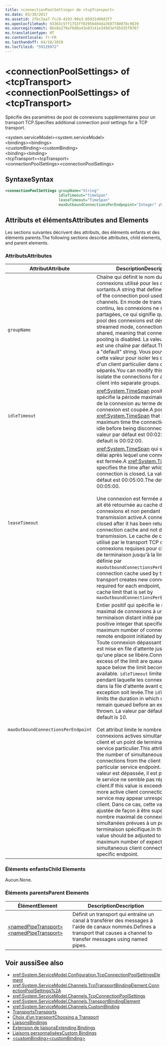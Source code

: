 ```yaml
---
title: <connectionPoolSettings> de <tcpTransport>
ms.date: 03/30/2017
ms.assetid: 2fbc3aa7-fcc9-4193-99a3-85d31d60d3f7
ms.openlocfilehash: 93363c5ff1753ff02956404da7697780078c9839
ms.sourcegitcommit: 0be8a279af6d8a43e03141e349d3efd5d35f8767
ms.translationtype: HT
ms.contentlocale: fr-FR
ms.lasthandoff: 04/18/2019
ms.locfileid: "59129972"
---
```

# <a name="connectionpoolsettings-of-tcptransport"></a><span data-ttu-id="1ce88-102">\<connectionPoolSettings> of \<tcpTransport></span><span class="sxs-lookup"><span data-stu-id="1ce88-102">\<connectionPoolSettings> of \<tcpTransport></span></span>
<span data-ttu-id="1ce88-103">Spécifie des paramètres de pool de connexions supplémentaires pour un transport TCP.</span><span class="sxs-lookup"><span data-stu-id="1ce88-103">Specifies additional connection pool settings for a TCP transport.</span></span>  
  
 <span data-ttu-id="1ce88-104">\<system.serviceModel></span><span class="sxs-lookup"><span data-stu-id="1ce88-104">\<system.serviceModel></span></span>  
<span data-ttu-id="1ce88-105">\<bindings></span><span class="sxs-lookup"><span data-stu-id="1ce88-105">\<bindings></span></span>  
<span data-ttu-id="1ce88-106">\<customBinding></span><span class="sxs-lookup"><span data-stu-id="1ce88-106">\<customBinding></span></span>  
<span data-ttu-id="1ce88-107">\<binding></span><span class="sxs-lookup"><span data-stu-id="1ce88-107">\<binding></span></span>  
<span data-ttu-id="1ce88-108">\<tcpTransport></span><span class="sxs-lookup"><span data-stu-id="1ce88-108">\<tcpTransport></span></span>  
<span data-ttu-id="1ce88-109">\<connectionPoolSettings></span><span class="sxs-lookup"><span data-stu-id="1ce88-109">\<connectionPoolSettings></span></span>  
  
## <a name="syntax"></a><span data-ttu-id="1ce88-110">Syntaxe</span><span class="sxs-lookup"><span data-stu-id="1ce88-110">Syntax</span></span>  
  
```xml  
<connectionPoolSettings groupName="String"
                        idleTimeout="TimeSpan"
                        leaseTimeout="TimeSpan"
                        maxOutboundConnectionsPerEndpopint="Integer" />
```  
  
## <a name="attributes-and-elements"></a><span data-ttu-id="1ce88-111">Attributs et éléments</span><span class="sxs-lookup"><span data-stu-id="1ce88-111">Attributes and Elements</span></span>  
 <span data-ttu-id="1ce88-112">Les sections suivantes décrivent des attributs, des éléments enfants et des éléments parents.</span><span class="sxs-lookup"><span data-stu-id="1ce88-112">The following sections describe attributes, child elements, and parent elements.</span></span>  
  
### <a name="attributes"></a><span data-ttu-id="1ce88-113">Attributs</span><span class="sxs-lookup"><span data-stu-id="1ce88-113">Attributes</span></span>  
  
|<span data-ttu-id="1ce88-114">Attribut</span><span class="sxs-lookup"><span data-stu-id="1ce88-114">Attribute</span></span>|<span data-ttu-id="1ce88-115">Description</span><span class="sxs-lookup"><span data-stu-id="1ce88-115">Description</span></span>|  
|---------------|-----------------|  
|`groupName`|<span data-ttu-id="1ce88-116">Chaîne qui définit le nom du pool de connexions utilisé pour les canaux sortants.</span><span class="sxs-lookup"><span data-stu-id="1ce88-116">A string that defines the name of the connection pool used for outgoing channels.</span></span> <span data-ttu-id="1ce88-117">En mode de transmission continu, les connexions ne sont pas partagées, ce qui signifie que la mise en pool des connexions est désactivée.</span><span class="sxs-lookup"><span data-stu-id="1ce88-117">In streamed mode, connections are not shared, meaning that connection pooling is disabled.</span></span> <span data-ttu-id="1ce88-118">La valeur par défaut est une chaîne par défaut.</span><span class="sxs-lookup"><span data-stu-id="1ce88-118">The default is a "default" string.</span></span> <span data-ttu-id="1ce88-119">Vous pouvez modifier cette valeur pour isoler les connexions d'un client particulier dans des groupes séparés.</span><span class="sxs-lookup"><span data-stu-id="1ce88-119">You can modify this value to isolate the connections for a particular client into separate groups.</span></span>|  
|`idleTimeout`|<span data-ttu-id="1ce88-120"><xref:System.TimeSpan> positif qui spécifie la période maximale d'inactivité de la connexion au terme de laquelle la connexion est coupée.</span><span class="sxs-lookup"><span data-stu-id="1ce88-120">A positive <xref:System.TimeSpan> that specifies the maximum time the connection can be idle before being disconnected.</span></span> <span data-ttu-id="1ce88-121">La valeur par défaut est 00:02:00.</span><span class="sxs-lookup"><span data-stu-id="1ce88-121">The default is 00:02:00.</span></span>|  
|`leaseTimeout`|<span data-ttu-id="1ce88-122"><xref:System.TimeSpan> qui spécifie le délai après lequel une connexion active est fermée.</span><span class="sxs-lookup"><span data-stu-id="1ce88-122">A <xref:System.TimeSpan> that specifies the time after which an active connection is closed.</span></span> <span data-ttu-id="1ce88-123">La valeur par défaut est 00:05:00.</span><span class="sxs-lookup"><span data-stu-id="1ce88-123">The default is 00:05:00.</span></span><br /><br /> <span data-ttu-id="1ce88-124">Une connexion est fermée après qu'elle ait été retournée au cache de connexions et non pendant la transmission active.</span><span class="sxs-lookup"><span data-stu-id="1ce88-124">A connection is closed after it has been returned to the connection cache and not during active transmission.</span></span> <span data-ttu-id="1ce88-125">Le cache de connexions utilisé par le transport TCP crée les connexions requises pour chaque point de terminaison jusqu'à la limite de cache définie par `maxOutboundConnectionsPerEndpoint.`</span><span class="sxs-lookup"><span data-stu-id="1ce88-125">The connection cache used by the TCP transport creates new connections as required for each endpoint, up to the cache limit that is set by `maxOutboundConnectionsPerEndpoint.`</span></span>|  
|`maxOutboundConnectionsPerEndpoint`|<span data-ttu-id="1ce88-126">Entier positif qui spécifie le nombre maximal de connexions à un point de terminaison distant initié par le service.</span><span class="sxs-lookup"><span data-stu-id="1ce88-126">A positive integer that specifies the maximum number of connections to a remote endpoint initiated by the service.</span></span> <span data-ttu-id="1ce88-127">Toute connexion dépassant cette limite est mise en file d'attente jusqu'à ce qu'une place se libère.</span><span class="sxs-lookup"><span data-stu-id="1ce88-127">Connections in excess of the limit are queued until a space below the limit becomes available.</span></span> <span data-ttu-id="1ce88-128">`idleTimeout` limite la durée pendant laquelle les connexions restent dans la file d'attente avant qu'une exception soit levée.</span><span class="sxs-lookup"><span data-stu-id="1ce88-128">The `idleTimeout` limits the duration in which connections remain queued before an exception is thrown.</span></span> <span data-ttu-id="1ce88-129">La valeur par défaut est 10.</span><span class="sxs-lookup"><span data-stu-id="1ce88-129">The default is 10.</span></span><br /><br /> <span data-ttu-id="1ce88-130">Cet attribut limite le nombre de connexions actives simultanées entre le client et un point de terminaison de service particulier.</span><span class="sxs-lookup"><span data-stu-id="1ce88-130">This attribute limits the number of simultaneous active connections from the client to a particular service endpoint.</span></span> <span data-ttu-id="1ce88-131">Si cette valeur est dépassée, il est possible que le service ne semble pas répondre au client.</span><span class="sxs-lookup"><span data-stu-id="1ce88-131">If this value is exceeded by having more active client connections, the service may appear unresponsive to the client.</span></span> <span data-ttu-id="1ce88-132">Dans ce cas, cette valeur doit être ajustée de façon à être supérieure au nombre maximal de connexions simultanées prévues à un point de terminaison spécifique.</span><span class="sxs-lookup"><span data-stu-id="1ce88-132">In this case, this value should be adjusted to exceed the maximum number of expected simultaneous client connections to a specific endpoint.</span></span>|  
  
### <a name="child-elements"></a><span data-ttu-id="1ce88-133">Éléments enfants</span><span class="sxs-lookup"><span data-stu-id="1ce88-133">Child Elements</span></span>  
 <span data-ttu-id="1ce88-134">Aucun.</span><span class="sxs-lookup"><span data-stu-id="1ce88-134">None.</span></span>  
  
### <a name="parent-elements"></a><span data-ttu-id="1ce88-135">Éléments parents</span><span class="sxs-lookup"><span data-stu-id="1ce88-135">Parent Elements</span></span>  
  
|<span data-ttu-id="1ce88-136">Élément</span><span class="sxs-lookup"><span data-stu-id="1ce88-136">Element</span></span>|<span data-ttu-id="1ce88-137">Description</span><span class="sxs-lookup"><span data-stu-id="1ce88-137">Description</span></span>|  
|-------------|-----------------|  
|[<span data-ttu-id="1ce88-138">\<namedPipeTransport></span><span class="sxs-lookup"><span data-stu-id="1ce88-138">\<namedPipeTransport></span></span>](../../../../../docs/framework/configure-apps/file-schema/wcf/namedpipetransport.md)|<span data-ttu-id="1ce88-139">Définit un transport qui entraîne un canal à transférer des messages à l'aide de canaux nommés.</span><span class="sxs-lookup"><span data-stu-id="1ce88-139">Defines a transport that causes a channel to transfer messages using named pipes.</span></span>|  
  
## <a name="see-also"></a><span data-ttu-id="1ce88-140">Voir aussi</span><span class="sxs-lookup"><span data-stu-id="1ce88-140">See also</span></span>

- <xref:System.ServiceModel.Configuration.TcpConnectionPoolSettingsElement>
- <xref:System.ServiceModel.Channels.TcpTransportBindingElement.ConnectionPoolSettings%2A>
- <xref:System.ServiceModel.Channels.TcpConnectionPoolSettings>
- <xref:System.ServiceModel.Channels.TransportBindingElement>
- <xref:System.ServiceModel.Channels.CustomBinding>
- [<span data-ttu-id="1ce88-141">Transports</span><span class="sxs-lookup"><span data-stu-id="1ce88-141">Transports</span></span>](../../../../../docs/framework/wcf/feature-details/transports.md)
- [<span data-ttu-id="1ce88-142">Choix d’un transport</span><span class="sxs-lookup"><span data-stu-id="1ce88-142">Choosing a Transport</span></span>](../../../../../docs/framework/wcf/feature-details/choosing-a-transport.md)
- [<span data-ttu-id="1ce88-143">Liaisons</span><span class="sxs-lookup"><span data-stu-id="1ce88-143">Bindings</span></span>](../../../../../docs/framework/wcf/bindings.md)
- [<span data-ttu-id="1ce88-144">Extension de liaisons</span><span class="sxs-lookup"><span data-stu-id="1ce88-144">Extending Bindings</span></span>](../../../../../docs/framework/wcf/extending/extending-bindings.md)
- [<span data-ttu-id="1ce88-145">Liaisons personnalisées</span><span class="sxs-lookup"><span data-stu-id="1ce88-145">Custom Bindings</span></span>](../../../../../docs/framework/wcf/extending/custom-bindings.md)
- [<span data-ttu-id="1ce88-146">\<customBinding></span><span class="sxs-lookup"><span data-stu-id="1ce88-146">\<customBinding></span></span>](../../../../../docs/framework/configure-apps/file-schema/wcf/custombinding.md)

